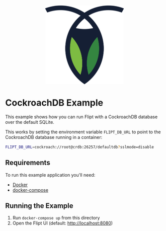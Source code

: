 <p align="center">
    <img src="../../images/logos/cockroachdb.svg" alt="CockroachDB" width=250 height=250 />
</p>

# CockroachDB Example

This example shows how you can run Flipt with a CockroachDB database over the default SQLite.

This works by setting the environment variable `FLIPT_DB_URL` to point to the CockroachDB database running in a container:

```bash
FLIPT_DB_URL=cockroach://root@crdb:26257/defaultdb?sslmode=disable
```

## Requirements

To run this example application you'll need:

* [Docker](https://docs.docker.com/install/)
* [docker-compose](https://docs.docker.com/compose/install/)

## Running the Example

1. Run `docker-compose up` from this directory
1. Open the Flipt UI (default: [http://localhost:8080](http://localhost:8080))
